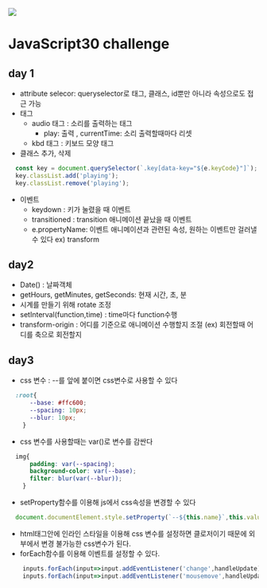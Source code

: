 ﻿![](https://javascript30.com/images/JS3-social-share.png)

# JavaScript30 challenge

## day 1

+ attribute selecor: queryselector로 태그, 클래스, id뿐만 아니라 속성으로도 접근 가능
+ 태그
  + audio 태그 : 소리를 출력하는 태그
    + play: 출력 , currentTime: 소리 출력할때마다 리셋
  + kbd 태그 : 키보드 모양 태그
+ 클래스 추가, 삭제
```javascript
  const key = document.querySelector(`.key[data-key="${e.keyCode}"]`);
  key.classList.add('playing');
  key.classList.remove('playing');
```
+ 이벤트
  + keydown : 키가 눌렸을 때 이벤트
  + transitioned : transition 애니메이션 끝났을 때 이벤트
  + e.propertyName: 이벤트 애니메이션과 관련된 속성, 원하는 이벤트만 걸러낼수 있다  ex) transform

## day2

+ Date() : 날짜객체
+ getHours, getMinutes, getSeconds: 현재 시간, 초, 분
+ 시계를 만들기 위해 rotate 조정
+ setInterval(function,time) : time마다 function수행
+ transform-origin : 어디를 기준으로 애니메이션 수행할지 조절 (ex) 회전할때 어디를 축으로 회전할지


## day3

+ css 변수 : --를 앞에 붙이면 css변수로 사용할 수 있다 
```css
  :root{
      --base: #ffc600;
      --spacing: 10px;
      --blur: 10px;
    }
```
+ css 변수를 사용할때는 var()로 변수를 감싼다
```css
  img{
      padding: var(--spacing);
      background-color: var(--base);
      filter: blur(var(--blur));
    }
```
+ setProperty함수를 이용해 js에서 css속성을 변경할 수 있다
```javascript
  document.documentElement.style.setProperty(`--${this.name}`,this.value + suffix);
```
+ html태그안에 인라인 스타일을 이용해 css 변수를 설정하면 클로저이기 때문에 외부에서 변경 불가능한 css변수가 된다.
+ forEach함수를 이용해 이벤트를 설정할 수 있다.
```javascript
    inputs.forEach(input=>input.addEventListener('change',handleUpdate))
    inputs.forEach(input=>input.addEventListener('mousemove',handleUpdate))
```
